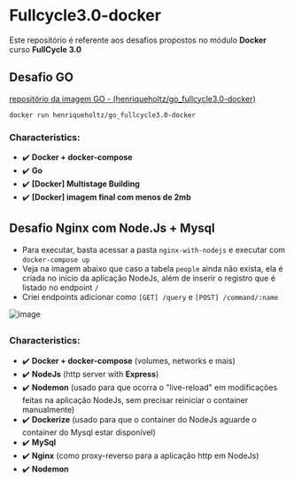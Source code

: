 # Fullcycle3.0-docker

Este repositório é referente aos desafios propostos no módulo **Docker** curso **FullCycle 3.0**

## Desafio GO

[repositório da imagem GO - (henriqueholtz/go_fullcycle3.0-docker)](https://hub.docker.com/repository/docker/henriqueholtz/go_fullcycle3.0-docker)

```
docker run henriqueholtz/go_fullcycle3.0-docker
```

### Characteristics:

* :heavy_check_mark: **Docker + docker-compose**
* :heavy_check_mark: **Go**
* :heavy_check_mark: **[Docker] Multistage Building**
* :heavy_check_mark: **[Docker] imagem final com menos de 2mb**

## Desafio Nginx com Node.Js + Mysql

- Para executar, basta acessar a pasta `nginx-with-nodejs` e executar com ` docker-compose up `
- Veja na imagem abaixo que caso a tabela `people` ainda não exista, ela é criada no início da aplicação NodeJs, além de inserir o registro que é listado no endpoint `/`
- Criei endpoints adicionar como `[GET] /query` e `[POST] /command/:name`

![image](https://user-images.githubusercontent.com/51380783/164166728-267d8c58-6942-4bbe-bf19-b89803c7508f.png)

##

### Characteristics:

* :heavy_check_mark: **Docker + docker-compose** (volumes, networks e mais)
* :heavy_check_mark: **NodeJs** (http server with **Express**)
* :heavy_check_mark: **Nodemon** (usado para que ocorra o "live-reload" em modificações feitas na aplicação NodeJs, sem precisar reiniciar o container manualmente)
* :heavy_check_mark: **Dockerize** (usado para que o container do NodeJs aguarde o container do Mysql estar disponível)
* :heavy_check_mark: **MySql**
* :heavy_check_mark: **Nginx** (como proxy-reverso para a aplicação http em NodeJs)
* :heavy_check_mark: **Nodemon**
